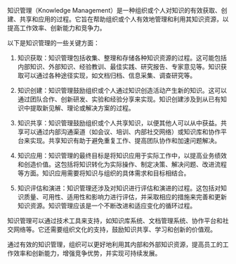 知识管理（Knowledge Management）是一种组织或个人对知识的有效获取、创建、共享和应用的过程。它旨在帮助组织或个人有效地管理和利用其知识资源，以提高工作效率、创新能力和竞争力。

以下是知识管理的一些关键方面：

1. 知识获取：知识管理包括收集、整理和存储各种知识资源的过程。这可能包括内部知识、外部知识、经验教训、最佳实践、研究报告、专家意见等。知识获取可以通过各种途径实现，如文档归档、信息采集、调查研究等。

2. 知识创建：知识管理鼓励组织或个人通过知识创造活动产生新的知识。这可以通过团队合作、创新研发、实验和经验分享来实现。知识创建涉及到从已有知识中提取新见解、理论或解决方案的过程。

3. 知识共享：知识管理鼓励组织或个人共享知识，以便其他人可以从中获益。共享可以通过内部沟通渠道（如会议、培训、内部社交网络）或知识库和协作平台来实现。共享知识有助于避免重复工作、提高团队协作和加速问题解决。

4. 知识应用：知识管理的最终目标是将知识应用于实际工作中，以提高业务绩效和创造价值。这包括将知识转化为实际操作、制定决策、解决问题、改进流程等方面。知识应用需要将知识与组织的具体需求和目标相结合。

5. 知识评估和演进：知识管理还涉及对知识进行评估和演进的过程。这包括对知识质量、可用性、适用性和影响力进行评估，并采取相应的措施来完善和更新知识资源。知识管理应该是一个不断改进和适应变化的循环过程。

知识管理可以通过技术工具来支持，如知识库系统、文档管理系统、协作平台和社交网络等。它还需要组织文化的支持，鼓励知识共享、学习和创新的价值观。

通过有效的知识管理，组织可以更好地利用其内部和外部知识资源，提高员工的工作效率和创新能力，增强竞争优势，并实现可持续发展。